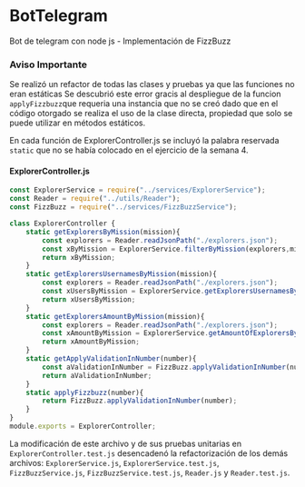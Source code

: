 # BotTelegram
Bot de telegram con node js - Implementación de FizzBuzz

### Aviso Importante

Se realizó un refactor de todas las clases y pruebas ya que las funciones no eran estáticas
Se descubrió este error gracis al despliegue de la funcion `applyFizzbuzz`que requeria una instancia
que no se creó dado que en el código otorgado se realiza el uso de la clase directa, propiedad que solo se puede
utilizar en métodos estáticos.

En cada función de ExplorerController.js se incluyó la palabra reservada `static` que no se había colocado en el ejercicio
de la semana 4.

#### ExplorerController.js

```javascript
const ExplorerService = require("../services/ExplorerService");
const Reader = require("../utils/Reader");
const FizzBuzz = require("../services/FizzBuzzService");

class ExplorerController {
    static getExplorersByMission(mission){
        const explorers = Reader.readJsonPath("./explorers.json");
        const xByMission = ExplorerService.filterByMission(explorers,mission);
        return xByMission;
    }
    static getExplorersUsernamesByMission(mission){
        const explorers = Reader.readJsonPath("./explorers.json");
        const xUsersByMission = ExplorerService.getExplorersUsernamesByMission(explorers,mission);
        return xUsersByMission;
    }
    static getExplorersAmountByMission(mission){
        const explorers = Reader.readJsonPath("./explorers.json");
        const xAmountByMission = ExplorerService.getAmountOfExplorersByMission(explorers,mission);
        return xAmountByMission;
    }
    static getApplyValidationInNumber(number){
        const aValidationInNumber = FizzBuzz.applyValidationInNumber(number);
        return aValidationInNumber;
    }
    static applyFizzbuzz(number){
        return FizzBuzz.applyValidationInNumber(number);
    }
}
module.exports = ExplorerController;
```
La modificación de este archivo y de sus pruebas unitarias en `ExplorerController.test.js` desencadenó la refactorización
de los demás archivos: `ExplorerService.js`, `ExplorerService.test.js`, `FizzBuzzService.js`, `FizzBuzzService.test.js`, `Reader.js`
y `Reader.test.js`.
